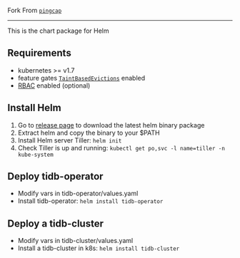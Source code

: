 Fork From [`pingcap`](http://download.pingcap.org/tidb-operator-charts-latest.tar.gz)

***

This is the chart package for Helm

## Requirements

* kubernetes >= v1.7
* feature gates [`TaintBasedEvictions`](https://kubernetes.io/docs/concepts/configuration/taint-and-toleration/#taint-based-evictions) enabled
* [RBAC](https://kubernetes.io/docs/admin/authorization/rbac) enabled (optional)

## Install Helm

1. Go to [release page](https://github.com/kubernetes/helm/releases) to download the latest helm binary package
2. Extract helm and copy the binary to your $PATH
3. Install Helm server Tiller: `helm init`
4. Check Tiller is up and running: `kubectl get po,svc -l name=tiller -n kube-system`

## Deploy tidb-operator

* Modify vars in tidb-operator/values.yaml
* Install tidb-operator: `helm install tidb-operator`

## Deploy a tidb-cluster

* Modify vars in tidb-cluster/values.yaml
* Install a tidb-cluster in k8s: `helm install tidb-cluster`
